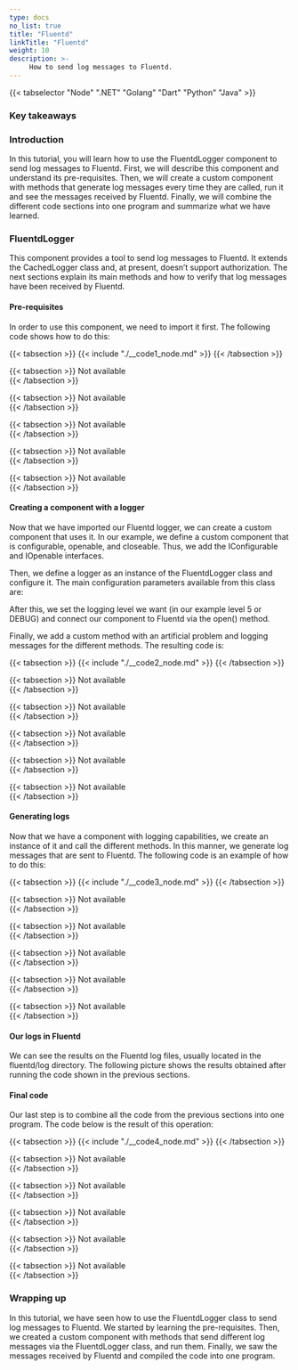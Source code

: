 ```yaml
---
type: docs
no_list: true
title: "Fluentd"
linkTitle: "Fluentd"
weight: 10
description: >-
     How to send log messages to Fluentd.
---
```


{{< tabselector "Node" ".NET" "Golang" "Dart" "Python" "Java" >}}

### Key takeaways

### Introduction

In this tutorial, you will learn how to use the FluentdLogger component to send log messages to Fluentd. First, we will describe this component and understand its pre-requisites. Then, we will create a custom component with methods that generate log messages every time they are called, run it and see the messages received by Fluentd. Finally, we will combine the different code sections into one program and summarize what we have learned.

### FluentdLogger

This component provides a tool to send log messages to Fluentd. It extends the CachedLogger class and, at present, doesn’t support authorization. The next sections explain its main methods and how to verify that log messages have been received by Fluentd.

#### Pre-requisites

In order to use this component, we need to import it first. The following code shows how to do this:

{{< tabsection >}}
   {{< include "./__code1_node.md" >}}
{{< /tabsection >}}

{{< tabsection >}}
 Not available  
{{< /tabsection >}}

{{< tabsection >}}
 Not available  
{{< /tabsection >}}

{{< tabsection >}}
  Not available  
{{< /tabsection >}}

{{< tabsection >}}
  Not available  
{{< /tabsection >}}

{{< tabsection >}}
  Not available  
{{< /tabsection >}}

#### Creating a component with a logger

Now that we have imported our Fluentd logger, we can create a custom component that uses it. In our example, we define a custom component that is configurable, openable, and closeable. Thus, we add the IConfigurable and IOpenable interfaces. 

Then, we define a logger as an instance of the FluentdLogger class and configure it. The main configuration parameters available from this class are:



After this, we set the logging level we want (in our example level 5 or DEBUG) and connect our component to Fluentd via the open() method.

Finally, we add a custom method with an artificial problem and logging messages for the different methods. The resulting code is:

{{< tabsection >}}
   {{< include "./__code2_node.md" >}}
{{< /tabsection >}}

{{< tabsection >}}
 Not available  
{{< /tabsection >}}

{{< tabsection >}}
 Not available  
{{< /tabsection >}}

{{< tabsection >}}
  Not available  
{{< /tabsection >}}

{{< tabsection >}}
  Not available  
{{< /tabsection >}}

{{< tabsection >}}
  Not available  
{{< /tabsection >}}


#### Generating logs

Now that we have a component with logging capabilities, we create an instance of it and call the different methods. In this manner, we generate log messages that are sent to Fluentd. The following code is an example of how to do this:

{{< tabsection >}}
   {{< include "./__code3_node.md" >}}
{{< /tabsection >}}

{{< tabsection >}}
 Not available  
{{< /tabsection >}}

{{< tabsection >}}
 Not available  
{{< /tabsection >}}

{{< tabsection >}}
  Not available  
{{< /tabsection >}}

{{< tabsection >}}
  Not available  
{{< /tabsection >}}

{{< tabsection >}}
  Not available  
{{< /tabsection >}}


#### Our logs in Fluentd

We can see the results on the Fluentd log files, usually located in the fluentd/log directory. The following picture shows the results obtained after running the code shown in the previous sections.

#### Final code

Our last step is to combine all the code from the previous sections into one program. The code below is the result of this operation:

{{< tabsection >}}
   {{< include "./__code4_node.md" >}}
{{< /tabsection >}}

{{< tabsection >}}
 Not available  
{{< /tabsection >}}

{{< tabsection >}}
 Not available  
{{< /tabsection >}}

{{< tabsection >}}
  Not available  
{{< /tabsection >}}

{{< tabsection >}}
  Not available  
{{< /tabsection >}}

{{< tabsection >}}
  Not available  
{{< /tabsection >}}


### Wrapping up

In this tutorial, we have seen how to use the FluentdLogger class to send log messages to Fluentd. We started by learning the pre-requisites. Then, we created a custom component with methods that send different log messages via the FluentdLogger class, and run them. Finally, we saw the messages received by Fluentd and compiled the code into one program.
